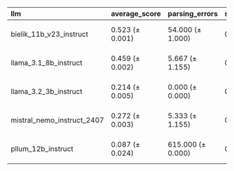 | llm                        | average_score   | parsing_errors    | sprawa_frankowiczow   | apelacja        | data_wyroku     | typ_sadu        | instancja_sadu   | podstawa_prawna   | podstawa_prawna_podana   | rodzaj_roszczenia   | modyfikacje_powodztwa   | typ_modyfikacji   | status_kredytobiorcy   | wspoluczestnictwo_powodowe   | wspoluczestnictwo_pozwanego   | typ_wspoluczestnictwa   | strony_umowy    | wczesniejsze_skargi_do_rzecznika   | umowa_kredytowa   | klauzula_niedozwolona   | wpisana_do_rejestru_uokik   | waluta_splaty   | aneks_do_umowy   | data_aneksu     | przedmiot_aneksu   | status_splaty_kredytu   | rozstrzygniecie_sadu   | typ_rozstrzygniecia   | sesja_sadowa    | dowody          | oswiadczenie_niewaznosci   | odwolanie_do_sn   | odwolanie_do_tsue   | teoria_prawna   | zarzut_zatrzymania   | zarzut_potracenia   | odsetki_ustawowe   | data_rozpoczecia_odsetek   | koszty_postepowania   | beneficjent_kosztow   | zabezpieczenie_udzielone   | rodzaj_zabezpieczenia   | zabezpieczenie_pierwsza_instancja   | czas_trwania_sprawy   | wynik_sprawy    | szczegoly_wyniku_sprawy   |
|:---------------------------|:----------------|:------------------|:----------------------|:----------------|:----------------|:----------------|:-----------------|:------------------|:-------------------------|:--------------------|:------------------------|:------------------|:-----------------------|:-----------------------------|:------------------------------|:------------------------|:----------------|:-----------------------------------|:------------------|:------------------------|:----------------------------|:----------------|:-----------------|:----------------|:-------------------|:------------------------|:-----------------------|:----------------------|:----------------|:----------------|:---------------------------|:------------------|:--------------------|:----------------|:---------------------|:--------------------|:-------------------|:---------------------------|:----------------------|:----------------------|:---------------------------|:------------------------|:------------------------------------|:----------------------|:----------------|:--------------------------|
| bielik_11b_v23_instruct    | 0.523 (± 0.001) | 54.000 (± 1.000)  | 0.803 (± 0.002)       | 0.321 (± 0.009) | 0.948 (± 0.004) | 0.736 (± 0.003) | 0.863 (± 0.003)  | 0.011 (± 0.002)   | 0.634 (± 0.019)          | 0.658 (± 0.008)     | 0.653 (± 0.002)         | 0.297 (± 0.006)   | 0.918 (± 0.003)        | 0.624 (± 0.010)              | 0.763 (± 0.010)               | 0.373 (± 0.005)         | 0.918 (± 0.000) | 0.237 (± 0.012)                    | 0.648 (± 0.011)   | 0.907 (± 0.005)         | 0.381 (± 0.008)             | 0.649 (± 0.014) | 0.648 (± 0.006)  | 0.449 (± 0.008) | 0.310 (± 0.002)    | 0.225 (± 0.009)         | 0.004 (± 0.001)        | 0.570 (± 0.009)       | 0.934 (± 0.008) | 0.538 (± 0.004) | 0.421 (± 0.015)            | 0.641 (± 0.021)   | 0.702 (± 0.009)     | 0.504 (± 0.004) | 0.604 (± 0.009)      | 0.567 (± 0.008)     | 0.730 (± 0.006)    | 0.361 (± 0.014)            | 0.847 (± 0.005)       | 0.181 (± 0.005)       | 0.184 (± 0.008)            | 0.475 (± 0.009)         | 0.054 (± 0.009)                     | 0.148 (± 0.014)       | 0.537 (± 0.006) | 0.032 (± 0.003)           |
| llama_3.1_8b_instruct      | 0.459 (± 0.002) | 5.667 (± 1.155)   | 0.694 (± 0.002)       | 0.013 (± 0.005) | 0.971 (± 0.005) | 0.734 (± 0.001) | 0.459 (± 0.002)  | 0.009 (± 0.001)   | 0.797 (± 0.007)          | 0.650 (± 0.011)     | 0.562 (± 0.009)         | 0.131 (± 0.003)   | 0.932 (± 0.002)        | 0.429 (± 0.011)              | 0.883 (± 0.006)               | 0.113 (± 0.013)         | 0.940 (± 0.002) | 0.050 (± 0.004)                    | 0.636 (± 0.005)   | 0.881 (± 0.002)         | 0.258 (± 0.002)             | 0.675 (± 0.009) | 0.852 (± 0.007)  | 0.441 (± 0.005) | 0.404 (± 0.016)    | 0.124 (± 0.002)         | 0.001 (± 0.001)        | 0.310 (± 0.001)       | 0.929 (± 0.002) | 0.430 (± 0.003) | 0.474 (± 0.013)            | 0.247 (± 0.011)   | 0.353 (± 0.014)     | 0.460 (± 0.004) | 0.636 (± 0.002)      | 0.556 (± 0.003)     | 0.706 (± 0.008)    | 0.415 (± 0.012)            | 0.853 (± 0.002)       | 0.226 (± 0.006)       | 0.089 (± 0.002)            | 0.106 (± 0.007)         | 0.044 (± 0.004)                     | 0.036 (± 0.002)       | 0.685 (± 0.011) | 0.007 (± 0.001)           |
| llama_3.2_3b_instruct      | 0.214 (± 0.005) | 0.000 (± 0.000)   | 0.341 (± 0.012)       | 0.269 (± 0.005) | 0.309 (± 0.005) | 0.079 (± 0.003) | 0.292 (± 0.002)  | 0.013 (± 0.002)   | 0.087 (± 0.005)          | 0.150 (± 0.008)     | 0.191 (± 0.011)         | 0.090 (± 0.003)   | 0.525 (± 0.010)        | 0.220 (± 0.008)              | 0.336 (± 0.010)               | 0.210 (± 0.014)         | 0.331 (± 0.004) | 0.225 (± 0.012)                    | 0.204 (± 0.010)   | 0.188 (± 0.005)         | 0.218 (± 0.008)             | 0.212 (± 0.008) | 0.205 (± 0.007)  | 0.210 (± 0.004) | 0.200 (± 0.005)    | 0.209 (± 0.004)         | 0.179 (± 0.005)        | 0.196 (± 0.005)       | 0.229 (± 0.006) | 0.197 (± 0.007) | 0.210 (± 0.003)            | 0.188 (± 0.009)   | 0.196 (± 0.004)     | 0.219 (± 0.003) | 0.205 (± 0.003)      | 0.204 (± 0.003)     | 0.205 (± 0.007)    | 0.221 (± 0.004)            | 0.208 (± 0.006)       | 0.198 (± 0.013)       | 0.189 (± 0.009)            | 0.219 (± 0.006)         | 0.214 (± 0.002)                     | 0.223 (± 0.005)       | 0.210 (± 0.009) | 0.195 (± 0.011)           |
| mistral_nemo_instruct_2407 | 0.272 (± 0.003) | 5.333 (± 1.155)   | 0.681 (± 0.004)       | 0.064 (± 0.003) | 0.533 (± 0.005) | 0.574 (± 0.002) | 0.566 (± 0.006)  | 0.013 (± 0.001)   | 0.443 (± 0.006)          | 0.412 (± 0.008)     | 0.361 (± 0.003)         | 0.144 (± 0.014)   | 0.590 (± 0.002)        | 0.266 (± 0.004)              | 0.567 (± 0.002)               | 0.060 (± 0.003)         | 0.326 (± 0.001) | 0.063 (± 0.003)                    | 0.350 (± 0.004)   | 0.514 (± 0.001)         | 0.141 (± 0.002)             | 0.522 (± 0.002) | 0.323 (± 0.005)  | 0.131 (± 0.006) | 0.119 (± 0.002)    | 0.258 (± 0.005)         | 0.005 (± 0.001)        | 0.168 (± 0.008)       | 0.450 (± 0.004) | 0.247 (± 0.006) | 0.276 (± 0.005)            | 0.065 (± 0.002)   | 0.178 (± 0.003)     | 0.114 (± 0.005) | 0.308 (± 0.010)      | 0.291 (± 0.010)     | 0.458 (± 0.005)    | 0.220 (± 0.005)            | 0.425 (± 0.005)       | 0.127 (± 0.004)       | 0.076 (± 0.004)            | 0.053 (± 0.004)         | 0.047 (± 0.001)                     | 0.058 (± 0.003)       | 0.398 (± 0.008) | 0.008 (± 0.000)           |
| pllum_12b_instruct         | 0.087 (± 0.024) | 615.000 (± 0.000) | 0.203 (± 0.023)       | 0.056 (± 0.034) | 0.144 (± 0.011) | 0.150 (± 0.015) | 0.144 (± 0.011)  | 0.026 (± 0.011)   | 0.098 (± 0.020)          | 0.111 (± 0.011)     | 0.157 (± 0.020)         | 0.121 (± 0.028)   | 0.118 (± 0.020)        | 0.124 (± 0.011)              | 0.144 (± 0.011)               | 0.092 (± 0.030)         | 0.020 (± 0.020) | 0.059 (± 0.039)                    | 0.072 (± 0.041)   | 0.085 (± 0.023)         | 0.059 (± 0.039)             | 0.059 (± 0.020) | 0.092 (± 0.041)  | 0.065 (± 0.030) | 0.065 (± 0.030)    | 0.072 (± 0.023)         | 0.039 (± 0.020)        | 0.111 (± 0.030)       | 0.157 (± 0.020) | 0.053 (± 0.034) | 0.072 (± 0.041)            | 0.059 (± 0.034)   | 0.085 (± 0.030)     | 0.052 (± 0.030) | 0.085 (± 0.023)      | 0.085 (± 0.023)     | 0.092 (± 0.030)    | 0.092 (± 0.041)            | 0.124 (± 0.030)       | 0.046 (± 0.023)       | 0.059 (± 0.020)            | 0.052 (± 0.030)         | 0.059 (± 0.020)                     | 0.052 (± 0.030)       | 0.078 (± 0.039) | 0.039 (± 0.020)           |